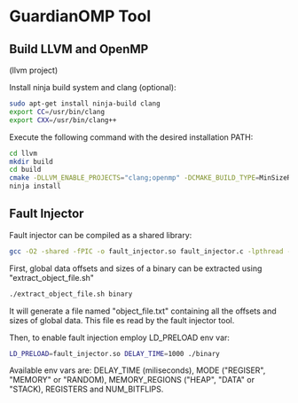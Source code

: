 # GuardianOMP Tool

## Build LLVM and OpenMP
(llvm project)

Install ninja build system and clang (optional):
```sh
sudo apt-get install ninja-build clang
export CC=/usr/bin/clang
export CXX=/usr/bin/clang++
```

Execute the following command with the desired installation PATH:

```sh
cd llvm
mkdir build
cd build
cmake -DLLVM_ENABLE_PROJECTS="clang;openmp" -DCMAKE_BUILD_TYPE=MinSizeRel -G "Ninja" -DCMAKE_INSTALL_PREFIX=${INS_PATH} ../llvm
ninja install
```

## Fault Injector

Fault injector can be compiled as a shared library:

```sh
gcc -O2 -shared -fPIC -o fault_injector.so fault_injector.c -lpthread -ldl
```

First, global data offsets and sizes of a binary can be extracted using "extract_object_file.sh"


```sh
./extract_object_file.sh binary
```

It will generate a file named "object_file.txt" containing all the offsets and sizes of global data. This file es read by the fault injector tool.

Then, to enable fault injection employ LD_PRELOAD env var:

```sh
LD_PRELOAD=fault_injector.so DELAY_TIME=1000 ./binary
```

Available env vars are: DELAY_TIME (miliseconds), MODE ("REGISER", "MEMORY" or "RANDOM), MEMORY_REGIONS ("HEAP", "DATA" or "STACK), REGISTERS and NUM_BITFLIPS.
